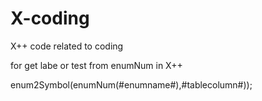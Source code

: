 # X-coding
X++ code related to coding

for get labe or test from enumNum in X++

enum2Symbol(enumNum(#enumname#),#tablecolumn#));
